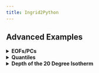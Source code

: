```yaml
---
title: Ingrid2Python
---
```


## Advanced Examples




<details> <summary><b>EOFs/PCs </b></summary> <p>  
Find the 3 leading EOFs and PCs. Note that ingrid and `eofs.xarray` use different scalings.

```
%ingrid:
ds .sst {Y cosd}[lon lat][time]svd ev 1 3 RANGE
```

```
#python:
import xarray as xr
from eofs.xarray import Eof  # see [documentation](https://ajdawson.github.io/eofs/latest/api/eofs.xarray.html)
  
ds_anom = ds.groupby('time.month') - ds.groupby('time.month').mean()
solver = Eof(ds_anom.sst)
pcs = solver.pcs(npcs=3)
eofs = solver.eofsAsCorrelation(neofs=3)

eofs.plot(x='lon',y='lat',col='mode',col_wrap=3,add_colorbar=0)
pcs.plot(x='time',col='mode',col_wrap=3);
```
<p> 
<p align="center"><img src="../assets/eofs.png"></p>
<p align="center"><img src="../assets/pcs.png"></p>
</p> 
    
</p> </details>

<details> <summary><b>Quantiles</b></summary> <p>  

```
$ingrid
SOURCES .LOCAL .sst.mon.mean.nc .sst [time]average
lat -80 80 RANGEEDGES
[lon]0.05 0.95 0 replacebypercentile
dup
percentile 0.95 VALUE
exch
percentile 0.05 VALUE
```

```
#python
import xarray as xr
from matplotlib import pyplot as plt

ds = xr.open_dataset('http://kage.ldeo.columbia.edu:81/SOURCES/.LOCAL/.sst.mon.mean.nc/.sst/dods')
dss = ds.mean('time').sel(lat=slice(80,-80))
quants = dss.sst.quantile( [0.05, 0.95], dim="lon")
quants.sel(quantile=0.95).plot(label='95th percentile')
quants.sel(quantile=0.05).plot(label='5th percentile')
plt.title('95th and 5th percentiles of SST by latitude')
plt.legend();
```
<p> 
<p align="center"><img src="../assets/quantile.png"></p>
</p> 

</p> </details>


<details> <summary><b>Depth of the 20 Degree Isotherm</b></summary> <p>  

```
$ingrid
/ds {SOURCES .LOCAL .ORAs5_thetao-clim.nc deptht 0 500 RANGE lat -30 30 RANGE [time]average} def

ds .thetao
deptht exch [20]deptht toS
```
  
```
#python
import xarray as xr
import xgcm  # need version >= 0.5.2
import numpy as np

url = 'http://kage.ldeo.columbia.edu:81/SOURCES/.LOCAL/.ORAs5_thetao-clim.nc/.thetao/dods'
ds = xr.open_dataset(url,decode_times=False).sel(deptht=slice(0,500),lat=slice(-30,30)).mean('time')

depth_3d = ds.deptht.broadcast_like(ds.thetao)
grid = xgcm.Grid(ds,periodic=False)
h20 = grid.transform(depth_3d, 'Z', np.array([20]), target_data=ds.thetao, method='linear')
ds.thetao.sel(lat=slice(-2,2)).mean('lat').plot.contourf(vmin=10,vmax=30,levels=11,yincrease=False)
h20.squeeze().sel(lat=slice(-2,2)).mean('lat').plot(color='k',linewidth=2)
```
<p> 
<p align="center"><img src="../assets/h20.png"></p>
</p> 

</p> </details> 
